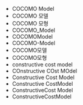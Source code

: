 ﻿- COCOMO Model
- COCOMO 모델
- COCOMO 모형
- COCOMO_Model
- COCOMOModel
- COCOMO-Model
- COCOMO모델
- COCOMO모형
- constructive cost model
- COnstructive COst MOdel
- Constructive Cost Model
- Constructive CostModel
- ConstructiveCost Model
- ConstructiveCostModel
